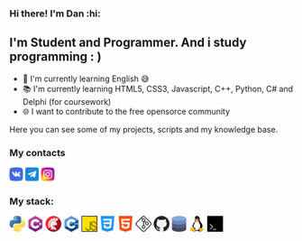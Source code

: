 ### Hi there! I'm Dan :hi:

## I'm Student and Programmer. And i study programming : )
- :blue_book: I'm currently learning English :sweat_smile:
- :books: I'm currently learning HTML5, CSS3, Javascript, C++, Python, C# and Delphi (for coursework) 
- :globe_with_meridians: I want to contribute to the free opensorce community 

Here you can see some of my projects, scripts and my knowledge base. 

### My contacts
[<img margin-left="20%" src="img/vk.png" alt="vk"  width="24px"/>](https://vk.com/danymint) [<img margin-left="20%" src="img/telegram.png"  width="24px"/>](https://t.me/nilgnil) [<img margin-left="20%" src="img/instagram.png"  width="24px"/>](https://www.instagram.com/d_mint_t/)

### My stack:
[<img src="img/python.png" width="28px" />](Python) [<img src="img/csh.png" width="28px" />](C# (study)) [<img src="img/delphi.png" width="28px" />](delphi) [<img src="img/cpp.png" width="28px" />](C++) [<img src="img/js.png" width="28px" />](Javascript) [<img src="img/css.png" width="28px" />](css3) [<img src="img/html-5.png" width="28px" />](html5) [<img src="img/git.png" width="28px" />](Git) [<img src="img/github.png" width="28px" />](GitHub) [<img src="img/database.png" width="28px" />](database) [<img src="img/linux.png" width="28px" />](GNU/Linux) [<img src="img/bash.png" width="28px" />](terminal) 
